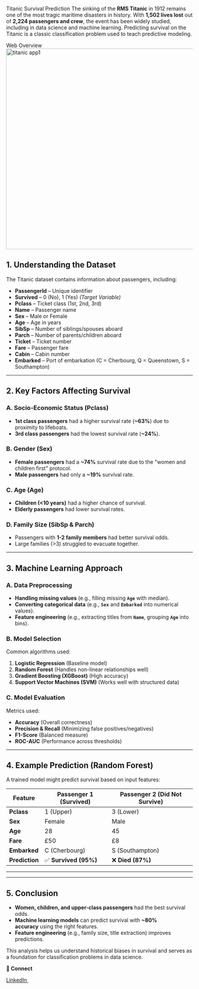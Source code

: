 Titanic Survival Prediction
The sinking of the **RMS Titanic** in 1912 remains one of the most tragic maritime disasters in history. With **1,502 lives lost** out of **2,224 passengers and crew**, the event has been widely studied, including in data science and machine learning. Predicting survival on the Titanic is a classic classification problem used to teach predictive modeling.

Web Overview
<img width="960" height="540" alt="titanic app1" src="https://github.com/user-attachments/assets/b5234384-97dc-45d9-a5ce-576186db0ca2" />


## **1. Understanding the Dataset**

The Titanic dataset contains information about passengers, including:

- **PassengerId** – Unique identifier
- **Survived** – 0 (No), 1 (Yes) *(Target Variable)*
- **Pclass** – Ticket class (1st, 2nd, 3rd)
- **Name** – Passenger name
- **Sex** – Male or Female
- **Age** – Age in years
- **SibSp** – Number of siblings/spouses aboard
- **Parch** – Number of parents/children aboard
- **Ticket** – Ticket number
- **Fare** – Passenger fare
- **Cabin** – Cabin number
- **Embarked** – Port of embarkation (C = Cherbourg, Q = Queenstown, S = Southampton)


---

## **2. Key Factors Affecting Survival**

### **A. Socio-Economic Status (Pclass)**

- **1st class passengers** had a higher survival rate (**~63%**) due to proximity to lifeboats.
- **3rd class passengers** had the lowest survival rate (**~24%**).

### **B. Gender (Sex)**

- **Female passengers** had a **~74%** survival rate due to the "women and children first" protocol.
- **Male passengers** had only a **~19%** survival rate.

### **C. Age (Age)**

- **Children (<10 years)** had a higher chance of survival.
- **Elderly passengers** had lower survival rates.

### **D. Family Size (SibSp & Parch)**

- Passengers with **1-2 family members** had better survival odds.
- Large families (>3) struggled to evacuate together.

---

## **3. Machine Learning Approach**

### **A. Data Preprocessing**

- **Handling missing values** (e.g., filling missing **`Age`** with median).
- **Converting categorical data** (e.g., **`Sex`** and **`Embarked`** into numerical values).
- **Feature engineering** (e.g., extracting titles from **`Name`**, grouping **`Age`** into bins).

### **B. Model Selection**

Common algorithms used:

1. **Logistic Regression** (Baseline model)
2. **Random Forest** (Handles non-linear relationships well)
3. **Gradient Boosting (XGBoost)** (High accuracy)
4. **Support Vector Machines (SVM)** (Works well with structured data)

### **C. Model Evaluation**

Metrics used:

- **Accuracy** (Overall correctness)
- **Precision & Recall** (Minimizing false positives/negatives)
- **F1-Score** (Balanced measure)
- **ROC-AUC** (Performance across thresholds)

---

## **4. Example Prediction (Random Forest)**

A trained model might predict survival based on input features:

| **Feature** | **Passenger 1 (Survived)** | **Passenger 2 (Did Not Survive)** |
| --- | --- | --- |
| **Pclass** | 1 (Upper) | 3 (Lower) |
| **Sex** | Female | Male |
| **Age** | 28 | 45 |
| **Fare** | £50 | £8 |
| **Embarked** | C (Cherbourg) | S (Southampton) |
| **Prediction** | ✅ **Survived (95%)** | ❌ **Died (87%)** |

---

---

## **5. Conclusion**

- **Women, children, and upper-class passengers** had the best survival odds.
- **Machine learning models** can predict survival with **~80% accuracy** using the right features.
- **Feature engineering** (e.g., family size, title extraction) improves predictions.

This analysis helps us understand historical biases in survival and serves as a foundation for classification problems in data science.

**📩 Connect**

[LinkedIn ](https://www.linkedin.com/in/azamhussain03/)

